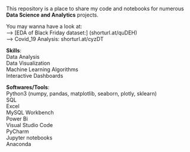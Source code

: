 This repository is a place to share my code and notebooks for numerous **Data Science and Analytics** projects.  

You may wanna have a look at:  
--> [EDA of Black Friday dataset:] (shorturl.at/quDEH)  
--> Covid_19 Analysis: shorturl.at/cyzDT  

**Skills**:  
  Data Analysis  
  Data Visualization  
  Machine Learning Algorithms  
  Interactive Dashboards  
  
**Softwares/Tools**:  
  Python3 (numpy, pandas, matplotlib, seaborn, plotly, sklearn)  
  SQL  
  Excel    
  MySQL Workbench  
  Power Bi    
  Visual Studio Code  
  PyCharm  
  Jupyter notebooks  
  Anaconda 

